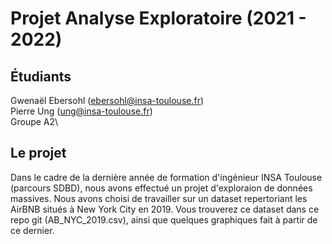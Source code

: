 # Projet Analyse Exploratoire (2021 - 2022)

## Étudiants
Gwenaël Ebersohl (ebersohl@insa-toulouse.fr)\
Pierre Ung (ung@insa-toulouse.fr)\
Groupe A2\

## Le projet
Dans le cadre de la dernière année de formation d'ingénieur INSA Toulouse (parcours SDBD), nous avons effectué un projet d'exploraion de données massives.
Nous avons choisi de travailler sur un dataset repertoriant les AirBNB situés à New York City en 2019. Vous trouverez ce dataset dans ce repo git (AB_NYC_2019.csv), ainsi que quelques graphiques fait à partir de ce dernier.
